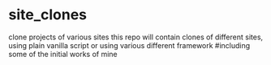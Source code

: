 # site_clones
clone projects of various sites
this repo will contain clones of different sites, using plain vanilla script or using various different framework
#including
some of the initial works of mine 